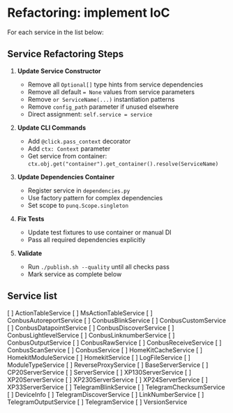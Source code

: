 # Refactoring: implement IoC

For each service in the list below:

## Service Refactoring Steps

1. **Update Service Constructor**
   - Remove all `Optional[]` type hints from service dependencies
   - Remove all default `= None` values from service parameters
   - Remove `or ServiceName(...)` instantiation patterns
   - Remove `config_path` parameter if unused elsewhere
   - Direct assignment: `self.service = service`

2. **Update CLI Commands**
   - Add `@click.pass_context` decorator
   - Add `ctx: Context` parameter
   - Get service from container: `ctx.obj.get("container").get_container().resolve(ServiceName)`

3. **Update Dependencies Container**
   - Register service in `dependencies.py`
   - Use factory pattern for complex dependencies
   - Set scope to `punq.Scope.singleton`

4. **Fix Tests**
   - Update test fixtures to use container or manual DI
   - Pass all required dependencies explicitly

5. **Validate**
   - Run `./publish.sh --quality` until all checks pass
   - Mark service as complete below

## Service list


[ ] ActionTableService
[ ] MsActionTableService
[ ] ConbusAutoreportService
[ ] ConbusBlinkService
[ ] ConbusCustomService
[ ] ConbusDatapointService
[ ] ConbusDiscoverService
[ ] ConbusLightlevelService
[ ] ConbusLinknumberService
[ ] ConbusOutputService
[ ] ConbusRawService
[ ] ConbusReceiveService
[ ] ConbusScanService
[ ] ConbusService
[ ] HomeKitCacheService
[ ] HomekitModuleService
[ ] HomekitService
[ ] LogFileService
[ ] ModuleTypeService
[ ] ReverseProxyService
[ ] BaseServerService
[ ] CP20ServerService
[ ] ServerService
[ ] XP130ServerService
[ ] XP20ServerService
[ ] XP230ServerService
[ ] XP24ServerService
[ ] XP33ServerService
[ ] TelegramBlinkService
[ ] TelegramChecksumService
[ ] DeviceInfo
[ ] TelegramDiscoverService
[ ] LinkNumberService
[ ] TelegramOutputService
[ ] TelegramService
[ ] VersionService
